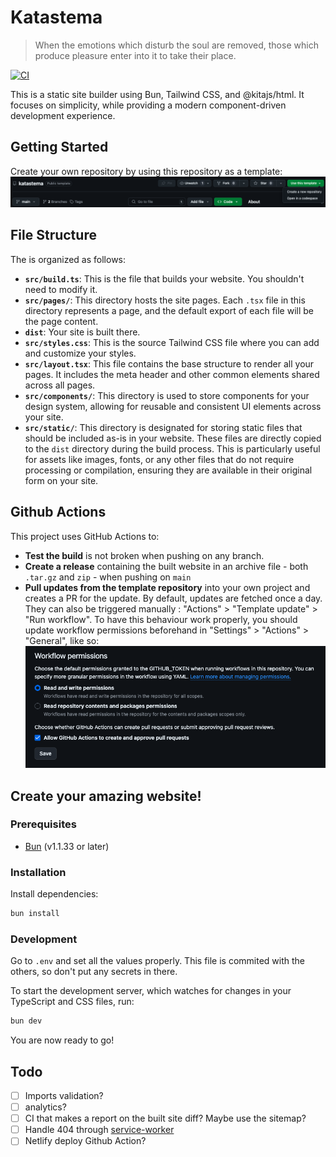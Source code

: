 # Katastema

> When the emotions which disturb the soul are removed, those which produce pleasure enter into it to take their place.

[![CI](https://github.com/fTrestour/katastema/actions/workflows/ci.yml/badge.svg?branch=main)](https://github.com/fTrestour/katastema/actions/workflows/ci.yml)

This is a static site builder using Bun, Tailwind CSS, and @kitajs/html.
It focuses on simplicity, while providing a modern component-driven development experience.

## Getting Started

Create your own repository by using this repository as a template:
![Use this template](./doc-assets/create.png)

## File Structure

The is organized as follows:

- **`src/build.ts`**: This is the file that builds your website. You shouldn't need to modify it.
- **`src/pages/`**: This directory hosts the site pages. Each `.tsx` file in this directory represents a page, and the default export of each file will be the page content.
- **`dist`**: Your site is built there.
- **`src/styles.css`**: This is the source Tailwind CSS file where you can add and customize your styles.
- **`src/layout.tsx`**: This file contains the base structure to render all your pages. It includes the meta header and other common elements shared across all pages.
- **`src/components/`**: This directory is used to store components for your design system, allowing for reusable and consistent UI elements across your site.
- **`src/static/`**: This directory is designated for storing static files that should be included as-is in your website. These files are directly copied to the `dist` directory during the build process. This is particularly useful for assets like images, fonts, or any other files that do not require processing or compilation, ensuring they are available in their original form on your site.

## Github Actions

This project uses GitHub Actions to:

- **Test the build** is not broken when pushing on any branch.
- **Create a release** containing the built website in an archive file - both `.tar.gz` and `zip` - when pushing on `main`
- **Pull updates from the template repository** into your own project and creates a PR for the update. By default, updates are fetched once a day. They can also be triggered manually : "Actions" > "Template update" > "Run workflow". To have this behaviour work properly, you should update workflow permissions beforehand in "Settings" > "Actions" > "General", like so:
  ![Needed permissions](./doc-assets/permissions.png)

## Create your amazing website!

### Prerequisites

- [Bun](https://bun.sh/) (v1.1.33 or later)

### Installation

Install dependencies:

```bash
bun install
```

### Development

Go to `.env` and set all the values properly.
This file is commited with the others, so don't put any secrets in there.

To start the development server, which watches for changes in your TypeScript and CSS files, run:

```bash
bun dev
```

You are now ready to go!

## Todo

- [ ] Imports validation?
- [ ] analytics?
- [ ] CI that makes a report on the built site diff? Maybe use the sitemap?
- [ ] Handle 404 through [service-worker](https://medium.com/@straker/custom-404-page-without-a-server-2dad21c8f480)
- [ ] Netlify deploy Github Action?